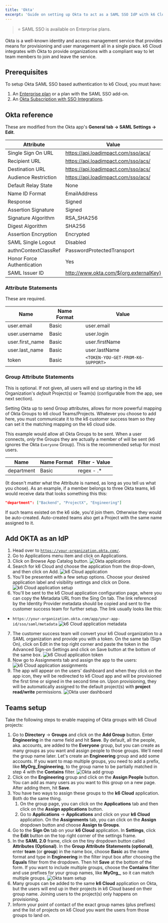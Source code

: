 ```yaml
---
title: 'Okta'
excerpt: 'Guide on setting up Okta to act as a SAML SSO IdP with k6 Cloud'
---
```


> ⭐️ SAML SSO is available on Enterprise plans.

Okta is a well-known identity and access management service that provides means for provisioning and user management all in a single place.
k6 Cloud integrates with Okta to provide organizations with a compliant way to let team members to join and leave the service.

## Prerequisites

To setup Okta SAML SSO based authentication to k6 Cloud, you must have:

1. An [Enterprise plan](https://k6.io/pricing) or a plan with the SAML SSO add-on.
2. An [Okta Subscription with SSO Integrations](https://www.okta.com/pricing/).

## Okta reference

These are modified from the Okta app's **General tab -> SAML Settings -> Edit**.

| Attribute                  | Value                                  |
| -------------------------- | -------------------------------------- |
| Single Sign On URL         | https://api.loadimpact.com/sso/acs/    |
| Recipient URL              | https://api.loadimpact.com/sso/acs/    |
| Destination URL            | https://api.loadimpact.com/sso/acs/    |
| Audience Restriction       | https://api.loadimpact.com/sso/acs/    |
| Default Relay State        | None                                   |
| Name ID Format             | EmailAddress                           |
| Response                   | Signed                                 |
| Assertion Signature        | Signed                                 |
| Signature Algorithm        | RSA_SHA256                             |
| Digest Algorithm           | SHA256                                 |
| Assertion Encryption       | Encrypted                              |
| SAML Single Logout         | Disabled                               |
| authnContextClassRef       | PasswordProtectedTransport             |
| Honor Force Authentication | Yes                                    |
| SAML Issuer ID             | http://www.okta.com/${org.externalKey} |

### Attribute Statements

These are required.

| Name            | Name Format | Value              |
| --------------- | ----------- | ------------------ |
| user.email      | Basic       | user.email         |
| user.username   | Basic       | user.login         |
| user.first_name | Basic       | user.firstName     |
| user.last_name  | Basic       | user.lastName      |
| token           | Basic       | `<TOKEN-YOU-GET-FROM-K6-SUPPORT>` |

### Group Attribute Statements

This is optional. If not given, all users will end up starting in the k6 Organization's _default_ Project(s) or Team(s) (configurable from the app, see next section).

Setting Okta up to send Group attributes, allows for more powerful mapping of Okta Groups to k6 cloud Teams/Projects. Whatever you choose to add here, you must communicate it to the k6 customer success team so they can set it the matching mapping on the k6 cloud side.

This example would allow all Okta Groups to be sent. When a user connects, _only_ the Groups they are actually a member of will be sent (k6 ignores the Okta `Everyone` Group). This is the recommended setup for most users.

| Name            | Name Format | Filter - Value  |
| --------------- | ----------- | --------------- |
| department      | Basic       | regex - .*      |

(It doesn't matter what the Attribute is named, as long as you tell us what you chose).
As an example, if a member belongs to three Okta teams, k6 would receive  data that looks something this this:

```JSON
"department": ["Backend", "ProjectX", "Engineering"]
```

If such teams existed on the k6 side, you'd join them. Otherwise they would be auto-created. Auto-created teams also get a Project with the same name assigned to it.

## Add OKTA as an IdP

1. Head over to [`https://your-organization.okta.com/`](https://your-organization.okta.com/).
2. Go to Applications menu item and click on Applications.
3. Click on Browse App Catalog button.
![Okta applications](images/02-Okta/okta-apps.png)
4. Search for k6 Cloud and choose the application from the drop-down, and then click on Add.
![k6 Cloud application](images/02-Okta/okta-k6-cloud-app.png)
5. You'll be presented with a few setup options. Choose your desired application label and visibility settings and click on Done.
![k6 Cloud application setup](images/02-Okta/okta-k6-cloud-app-setup.png)
6. You'll be sent to the k6 Cloud application configuration page, where you can copy the Metadata URL from the Sing On tab. The link referenced by the Identity Provider metadata should be copied and sent to the customer success team for further setup. The link usually looks like this:

  - `https://your-organization.okta.com/app/your-app-id/sso/saml/metadata`
![k6 Cloud application metadata](images/02-Okta/okta-k6-cloud-app-metadata-url.png)
7. The customer success team will convert your k6 Cloud organization to a SAML organization and provide you with a token. On the same tab (Sign On), click on Edit in the top right corner and paste the token in the Advanced Sign-on Settings and click on Save button at the bottom of the same box.
![k6 Cloud application token](images/02-Okta/okta-k6-cloud-app-token.png)
8. Now go to Assignments tab and assign the app to the users:
![k6 Cloud application assignments](images/02-Okta/okta-k6-cloud-app-assignments.png)
9. The app will appear on the users' dashboard and when they click on the app icon, they will be redirected to k6 Cloud app and will be provisioned the first time or signed in the second time on. Upon provisioning, they will be automatically assigned to the default project(s) with **project read/write** permissions.
![Okta user dashboard](images/02-Okta/okta-user-dashboard.png)

## Teams setup

Take the following steps to enable mapping of Okta groups with k6 Cloud projects:

1. Go to **Directory** -> **Groups** and click on the **Add Group** button. Enter **Engineering** in the name field and hit **Save**.
By default, all the people, aka. accounts, are added to the **Everyone** group, but you can create as many groups as you want and assign people to those groups. We'll need the group name later. Let's create an **Engineering** group and add some accounts. If you want to map multiple groups, you need to add a prefix, like **MyOrg_Engineering**, to the group name to be partially matched in step 4 with the **Contains** filter.
    ![Okta add group](images/02-Okta/okta-add-group.png)
2. Click on the **Engineering** group and click on the **Assign People** button. You can add as many users as you want to this group on a new page. After adding them, hit **Save**.
3. You have two ways to assign these groups to the **k6 Cloud** application. Both do the same thing.
   1. On the group page, you can click on the **Applications** tab and then click on the **Assign applications** button.
   2. Go to **Applications** -> **Applications** and click on your **k6 Cloud** application. On the **Assignments** tab, you can click on the **Assign** dropdown button and choose **Assign to Groups**.
4. Go to the **Sign On** tab on your **k6 Cloud** application. In **Settings**, click the **Edit** button on the top right corner of the settings frame.
5. In the **SAML 2.0** frame, click on the tiny dropdown button called **Attributes (Optional)**. In the **Group Attribute Statements (optional)**, enter **team** (or **group**) in the name box, choose **Basic** as the name format and type in **Engineering** in the filter input box after choosing the **Equals** filter from the dropdown. Then hit **Save** at the bottom of the form. If you want to include multiple groups, choose the **Contains** filter and use prefixes for your group names, like **MyOrg_**, so it can match multiple groups.
    ![Okta team setup](images/02-Okta/okta-team.png)
6. Many groups can be added to the same **k6 Cloud** application on Okta, but the users will end up in their projects in k6 Cloud based on their group name. Joining users to the project(s) only happens on provisioning.
7. Inform your point of contact of the exact group names (plus prefixes) and the list of projects on k6 Cloud you want the users from those groups to land on.
